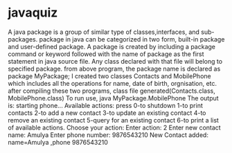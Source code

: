 # javaquiz
A java package is a group of similar type of classes,interfaces, and sub-packages.
package in java can be categorized in two form, built-in package and user-defined package.
A package is created by including a package command or keyword followed with the name of package as the first statement in java source file.
Any class declared with that file will belong to specified package.
from above program, the package name is declared as
package MyPackage;
I created two classes Contacts and MobilePhone which includes all the operations for name, date of birth, orgnisation, etc.
after compiling these two programs, class file generated(Contacts.class, MobilePhone.class)
To run use, java MyPackage.MobilePhone
The output is:
starting phone...
Available actions:
press
0-to shutdown
1-to print contacts
2-to add a new contact
3-to update an existing contact
4-to remove an existing contact
5-query for an existing contact
6-to print a list of available actions.
Choose your action:
Enter action:
2 
Enter new contact name:
Amulya
Enter phone number:
9876543210
New Contact added: name=Amulya ,phone 9876543210
